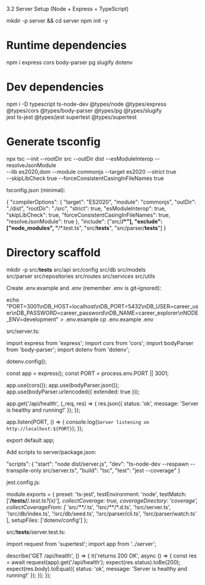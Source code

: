 3.2 Server Setup (Node + Express + TypeScript)

mkdir -p server && cd server
npm init -y

# Runtime dependencies
npm i express cors body-parser pg slugify dotenv

# Dev dependencies
npm i -D typescript ts-node-dev @types/node @types/express \
       @types/cors @types/body-parser @types/pg @types/slugify \
       jest ts-jest @types/jest supertest @types/supertest

# Generate tsconfig
npx tsc --init --rootDir src --outDir dist --esModuleInterop --resolveJsonModule \
        --lib es2020,dom --module commonjs --target es2020 --strict true \
        --skipLibCheck true --forceConsistentCasingInFileNames true

tsconfig.json (minimal):

{
  "compilerOptions": {
    "target": "ES2020",
    "module": "commonjs",
    "outDir": "./dist",
    "rootDir": "./src",
    "strict": true,
    "esModuleInterop": true,
    "skipLibCheck": true,
    "forceConsistentCasingInFileNames": true,
    "resolveJsonModule": true
  },
  "include": ["src/**/*"],
  "exclude": ["node_modules", "**/*.test.ts", "src/__tests__", "src/parser/__tests__"]
}

# Directory scaffold
mkdir -p src/__tests__ src/api src/config src/db src/models \
         src/parser src/repositories src/routes src/services src/utils

Create .env.example and .env (remember .env is git‑ignored):

echo "PORT=3001\nDB_HOST=localhost\nDB_PORT=5432\nDB_USER=career_user\nDB_PASSWORD=career_password\nDB_NAME=career_explorer\nNODE_ENV=development" > .env.example
cp .env.example .env

src/server.ts:

import express from 'express';
import cors from 'cors';
import bodyParser from 'body-parser';
import dotenv from 'dotenv';

dotenv.config();

const app = express();
const PORT = process.env.PORT || 3001;

app.use(cors());
app.use(bodyParser.json());
app.use(bodyParser.urlencoded({ extended: true }));

app.get('/api/health', (_req, res) => {
  res.json({ status: 'ok', message: 'Server is healthy and running!' });
});

app.listen(PORT, () => {
  console.log(`Server listening on http://localhost:${PORT}`);
});

export default app;

Add scripts to server/package.json:

"scripts": {
  "start": "node dist/server.js",
  "dev": "ts-node-dev --respawn --transpile-only src/server.ts",
  "build": "tsc",
  "test": "jest --coverage"
}

jest.config.js:

module.exports = {
  preset: 'ts-jest',
  testEnvironment: 'node',
  testMatch: ['**/__tests__/**/*.test.ts?(x)'],
  collectCoverage: true,
  coverageDirectory: 'coverage',
  collectCoverageFrom: [
    'src/**/*.ts',
    '!src/**/*.d.ts',
    '!src/server.ts',
    '!src/db/index.ts',
    '!src/db/seed.ts',
    '!src/parser/cli.ts',
    '!src/parser/watch.ts'
  ],
  setupFiles: ['dotenv/config']
};

src/__tests__/server.test.ts:

import request from 'supertest';
import app from '../server';

describe('GET /api/health', () => {
  it('returns 200 OK', async () => {
    const res = await request(app).get('/api/health');
    expect(res.status).toBe(200);
    expect(res.body).toEqual({ status: 'ok', message: 'Server is healthy and running!' });
  });
});